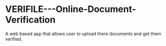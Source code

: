 # VERIFILE---Online-Document-Verification
A web based app that allows user to upload there documents and get them verified.
